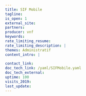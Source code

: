 ```yaml
---
title: SIF Mobile
tagline: 
is_open: 1
external_site: 
partners:
producer: vnf
keywords:
rate_limiting_resume: 
rate_limiting_description: |
themes: Administratif  
content_intro: | 
   
contact_link: 
doc_tech_link: /yaml/SIFMobile.yaml
doc_tech_external: 
uptime: 100
visits_2019: 
last_update: 
---
```

